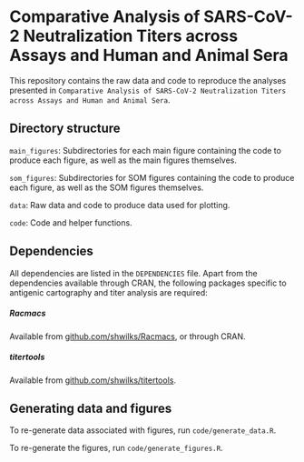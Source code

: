 # Comparative Analysis of SARS-CoV-2 Neutralization Titers across Assays and Human and Animal Sera

This repository contains the raw data and code to reproduce the analyses presented in `Comparative Analysis of SARS-CoV-2 Neutralization Titers across Assays and Human and Animal Sera`.

## Directory structure

`main_figures`: Subdirectories for each main figure containing the code to produce each figure, as well as the main figures themselves.

`som_figures`: Subdirectories for SOM figures containing the code to produce each figure, as well as the SOM figures themselves.

`data`: Raw data and code to produce data used for plotting.

`code`: Code and helper functions.


## Dependencies

All dependencies are listed in the `DEPENDENCIES` file. Apart from the dependencies available through CRAN, the following packages specific to antigenic cartography and titer analysis are required:

##### Racmacs
Available from [github.com/shwilks/Racmacs](github.com/shwilks/Racmacs), or through CRAN.

##### titertools
Available from [github.com/shwilks/titertools](github.com/shwilks/titertools).

## Generating data and figures

To re-generate data associated with figures, run `code/generate_data.R`.

To re-generate the figures, run `code/generate_figures.R`.
